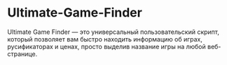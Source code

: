 # Ultimate-Game-Finder
Ultimate Game Finder — это универсальный пользовательский скрипт, который позволяет вам быстро находить информацию об играх, русификаторах и ценах, просто выделив название игры на любой веб-странице.
